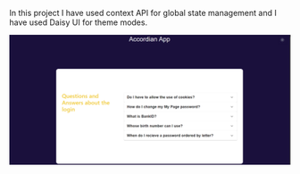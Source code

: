 In this project I have used context API for global state management and I have used Daisy UI for theme modes.

![Alt Text](./project%20img/projectImg.png)